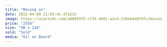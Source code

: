 ```yaml
---
title: "Moving on"
date: 2022-04-09 11:03:41.473233
image: https://ucarecdn.com/a88929f5-cf35-4601-a2c4-228eb4a074fc/moving-on.jpg
price: "2550"
size: "90 x 120"
sold: "Sold"
media: "Oil on Board"
---
```


